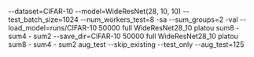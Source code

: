 --dataset=CIFAR-10 --model=WideResNet(28, 10, 10) --test_batch_size=1024 --num_workers_test=8 -sa --sum_groups=2 -val --load_model=runs/CIFAR-10 50000 full WideResNet28_10 platou sum8 - sum4 - sum2 --save_dir=CIFAR-10 50000 full WideResNet28_10 platou sum8 - sum4 - sum2 aug_test --skip_existing --test_only --aug_test=125